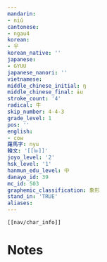 ```yaml
---
mandarin:
- niú
cantonese:
- ngau4
korean:
- 우
korean_native: ''
japanese:
- GYUU
japanese_nanori: ''
vietnamese:
middle_chinese_initial: ŋ
middle_chinese_final: ɨu
stroke_count: '4'
radical: 牛
skip_number: 4-4-3
grade_level: 1
pos: ''
english:
- cow
羅馬字: nyu
韓文: '[[뉴]]'
joyo_level: '2'
hsk_level: '1'
hanmun_edu_level: 中
danayo_id: 39
mc_id: 503
graphemic_classification: 象形
stand_in: 'TRUE'
aliases:
---
```

```meta-bind-embed
[[nav/char_info]]
```

# Notes
